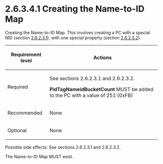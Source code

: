 <html dir="LTR" xmlns:mshelp="http://msdn.microsoft.com/mshelp" xmlns:ddue="http://ddue.schemas.microsoft.com/authoring/2003/5" xmlns:xlink="http://www.w3.org/1999/xlink" xmlns:tool="http://www.microsoft.com/tooltip">
    <head>
        <meta http-equiv="Content-Type" content="text/html; CHARSET=utf-8"></meta>
        <meta name="save" content="history"></meta>
        <title>2.6.3.4.1 Creating the Name-to-ID Map</title>
        <xml>
            <mshelp:toctitle title="2.6.3.4.1 Creating the Name-to-ID Map"></mshelp:toctitle>
            <mshelp:rltitle title="[MS-PST]: Creating the Name-to-ID Map"></mshelp:rltitle>
            <mshelp:keyword index="A" term="b38d17ec-27fa-44e5-a62b-8ef6049abdbc"></mshelp:keyword>
            <mshelp:attr name="DCSext.ContentType" value="open specification"></mshelp:attr>
            <mshelp:attr name="AssetID" value="b38d17ec-27fa-44e5-a62b-8ef6049abdbc"></mshelp:attr>
            <mshelp:attr name="TopicType" value="kbRef"></mshelp:attr>
            <mshelp:attr name="DCSext.Title" value="[MS-PST]: Creating the Name-to-ID Map" />
        </xml>
    </head>
    <body>
        <div id="header">
            <h1 class="heading">2.6.3.4.1 Creating the Name-to-ID Map</h1>
        </div>
        <div id="mainSection">
            <div id="mainBody">
                <div id="allHistory" class="saveHistory"></div>
                <div id="sectionSection0" class="section" name="collapseableSection">
                    

<p>Creating the Name-to-ID Map. This involves creating a PC
with a special NID (section <a href="1e645de0-2291-457d-8e3b-3ae415a481ce.htm">2.6.2.3.1</a>),
with one special property (section <a href="06096284-9b6a-41ea-8bf2-6615bee0752e.htm">2.6.2.3.2</a>).</p>

<table>
 <thead>
  <tr>
   <th>
   <p>Requirement level</p>
   </th>
   <th>
   <p><b><span>Actions</span></b></p>
   </th>
  </tr>
 </thead>
 <tr>
  <td>
  <p>Required</p>
  </td>
  <td>
  <p>See sections 2.6.2.3.1 and 2.6.2.3.2.</p>
  <p><b>PidTagNameidBucketCount</b> MUST be added to the PC
  with a value of 251 (0xFB)</p>
  </td>
 </tr>
 <tr>
  <td>
  <p>Recommended</p>
  </td>
  <td>
  <p>None</p>
  </td>
 </tr>
 <tr>
  <td>
  <p>Optional</p>
  </td>
  <td>
  <p>None</p>
  </td>
 </tr>
</table>

<p>Possible side effects: See sections 2.6.2.3.1 and 2.6.2.3.2.</p>

<p>The Name-to-ID Map MUST exist.</p>
                </div>
            </div>
        </div>
    </body>
</html>